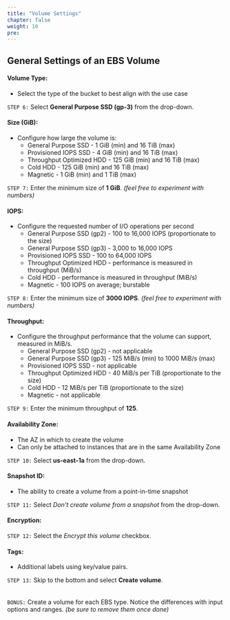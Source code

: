 ```yaml
---
title: "Volume Settings"
chapter: false
weight: 10
pre:
---
```


## General Settings of an EBS Volume

#### Volume Type:
- Select the type of the bucket to best align with the use case

`STEP 6:`  Select **General Purpose SSD (gp-3)** from the drop-down.

#### Size (GiB):
- Configure how large the volume is:  
    - General Purpose SSD - 1 GiB (min) and 16 TiB (max)
    - Provisioned IOPS SSD - 4 GiB (min) and 16 TiB (max)
    - Throughput Optimized HDD - 125 GiB (min) and 16 TiB (max)
    - Cold HDD - 125 GiB (min) and 16 TiB (max)
    - Magnetic - 1 GiB (min) and 1 TiB (max)

`STEP 7:`  Enter the minimum size of **1 GiB**.  *(feel free to experiment with numbers)*

#### IOPS:
- Configure the requested number of I/O operations per second
    - General Purpose SSD (gp2) - 100 to 16,000 IOPS (proportionate to the size)
    - General Purpose SSD (gp3) - 3,000 to 16,000 IOPS
    - Provisioned IOPS SSD - 100 to 64,000 IOPS
    - Throughput Optimized HDD - performance is measured in throughput (MiB/s)
    - Cold HDD - performance is measured in throughput (MiB/s)
    - Magnetic - 100 IOPS on average; burstable

`STEP 8:`  Enter the minimum size of **3000 IOPS**.  *(feel free to experiment with numbers)*

#### Throughput:
- Configure the throughput performance that the volume can support, measured in MiB/s.
    - General Purpose SSD (gp2) - not applicable
    - General Purpose SSD (gp3) - 125 MiB/s (min) to 1000 MiB/s (max)
    - Provisioned IOPS SSD - not applicable
    - Throughput Optimized HDD - 40 MiB/s per TiB (proportionate to the size)
    - Cold HDD - 12 MiB/s per TiB (proportionate to the size)
    - Magnetic - not applicable

`STEP 9:`  Enter the minimum throughput of **125**.

#### Availability Zone:
- The AZ in which to create the volume
- Can only be attached to instances that are in the same Availability Zone

`STEP 10:`  Select **us-east-1a** from the drop-down.

#### Snapshot ID:
- The ability to create a volume from a point-in-time snapshot

`STEP 11:`  Select *Don't create volume from a snapshot* from the drop-down.

#### Encryption:

`STEP 12:`  Select the *Encrypt this volume* checkbox.

#### Tags:
- Additional labels using key/value pairs.

`STEP 13:`  Skip to the bottom and select **Create volume**.
<br>
<br>
<br>
`BONUS:`  Create a volume for each EBS type.  Notice the differences with input options and ranges.  *(be sure to remove them once done)*
